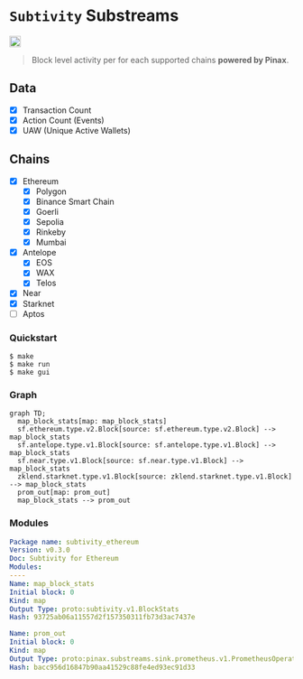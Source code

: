 # `Subtivity` Substreams

[<img alt="GitHub Workflow Status" src="https://img.shields.io/github/actions/workflow/status/pinax-network/subtivity-substreams/ci.yml?branch=main&style=for-the-badge" height="20">](https://github.com/pinax-network/subtivity-substreams/actions?query=branch%3Amain)

> Block level activity per for each supported chains **powered by Pinax**.

## Data

- [x] Transaction Count
- [x] Action Count (Events)
- [x] UAW (Unique Active Wallets)

## Chains
- [x] Ethereum
  - [x] Polygon
  - [x] Binance Smart Chain
  - [x] Goerli
  - [x] Sepolia
  - [x] Rinkeby
  - [x] Mumbai
- [x] Antelope
  - [x] EOS
  - [x] WAX
  - [x] Telos
- [x] Near
- [x] Starknet
- [ ] Aptos

### Quickstart

```
$ make
$ make run
$ make gui
```

### Graph

```mermaid
graph TD;
  map_block_stats[map: map_block_stats]
  sf.ethereum.type.v2.Block[source: sf.ethereum.type.v2.Block] --> map_block_stats
  sf.antelope.type.v1.Block[source: sf.antelope.type.v1.Block] --> map_block_stats
  sf.near.type.v1.Block[source: sf.near.type.v1.Block] --> map_block_stats
  zklend.starknet.type.v1.Block[source: zklend.starknet.type.v1.Block] --> map_block_stats
  prom_out[map: prom_out]
  map_block_stats --> prom_out
```

### Modules

```yaml
Package name: subtivity_ethereum
Version: v0.3.0
Doc: Subtivity for Ethereum
Modules:
----
Name: map_block_stats
Initial block: 0
Kind: map
Output Type: proto:subtivity.v1.BlockStats
Hash: 93725ab06a11557d2f157350311fb73d3ac7437e

Name: prom_out
Initial block: 0
Kind: map
Output Type: proto:pinax.substreams.sink.prometheus.v1.PrometheusOperations
Hash: bacc956d16847b90aa41529c88fe4ed93ec91d33
```
